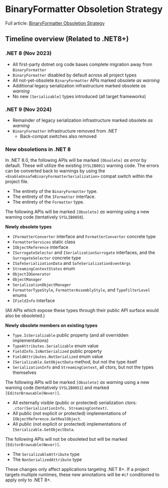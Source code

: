 # BinaryFormatter Obsoletion Strategy

Full article: [BinaryFormatter Obsoletion Strategy](https://github.com/dotnet/designs/blob/main/accepted/2020/better-obsoletion/binaryformatter-obsoletion.md)

## Timeline overview (Related to .NET8+)

### .NET 8 (Nov 2023)

- All first-party dotnet org code bases complete migration away from `BinaryFormatter`
- `BinaryFormatter` disabled by default across all project types
- All not-yet-obsolete `BinaryFormatter` APIs marked obsolete _as warning_
- Additional legacy serialization infrastructure marked obsolete _as warning_
- No new `[Serializable]` types introduced (all target frameworks)

### .NET 9 (Nov 2024)

- Remainder of legacy serialization infrastructure marked obsolete _as warning_
- `BinaryFormatter` infrastructure removed from .NET
  - Back-compat switches also removed

### New obsoletions in .NET 8

In .NET 8.0, the following APIs will be marked `[Obsolete]` _as error_ by default. These will utilize the existing `SYSLIB0011` warning code. The errors can be converted back to warnings by using the `<EnableUnsafeBinaryFormatterSerialization>` compat switch within the project file. 

- The entirety of the `BinaryFormatter` type.
- The entirety of the `IFormatter` interface.
- The entirety of the `Formatter` type.

The following APIs will be marked `[Obsolete]` _as warning_ using a new warning code (tentatively `SYSLIB0050`).

**Newly obsolete types**

- `IFormatterConverter` interface and `FormatterConverter` concrete type
- `FormatterServices` static class
- `IObjectReference` interface
- `ISurrogateSelector` and `ISerializationSurrogate` interfaces, and the `SurrogateSelector` concrete type
- `ISafeSerializationData` and `SafeSerializationEventArgs`
- `StreamingContextStates` enum
- `ObjectIDGenerator`
- `ObjectManager`
- `SerializationObjectManager`
- `FormatterTypeStyle`, `FormatterAssemblyStyle`, and `TypeFilterLevel` enums
- `IFieldInfo` interface

(All APIs which expose these types through their public API surface would also be obsoleted.)

**Newly obsolete members on existing types**

- `Type.IsSerializable` public property (and all overridden implementations)
- `TypeAttributes.Serializable` enum value
- `FieldInfo.IsNotSerialized` public property
- `FieldAttributes.NotSerialized` enum value
- `ISerializable.GetObjectData` method, but not the type itself
- `SerializationInfo` and `StreamingContext`, all ctors, but not the types themselves

The following APIs will be marked `[Obsolete]` _as warning_ using a new warning code (tentatively `SYSLIB0051`) and marked `[EditorBrowsable(Never)]`.

- All externally visible (public or protected) serialization ctors: `.ctor(SerializationInfo, StreamingContext)`.
- All public (not explicit or protected) implementations of `IObjectReference.GetRealObject`.
- All public (not explicit or protected) implementations of `ISerializable.GetObjectData`.

The following APIs will not be obsoleted but will be marked `[EditorBrowsable(Never)]`.

- The `SerializableAttribute` type
- The `NonSerializedAttribute` type

These changes only affect applications targeting .NET 8+. If a project targets multiple runtimes, these new annotations will be `#if` conditioned to apply only to .NET 8+.
